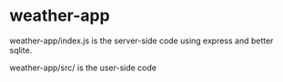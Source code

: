# weather-app
weather-app/index.js is the server-side code using express and better sqlite.

weather-app/src/ is the user-side code
